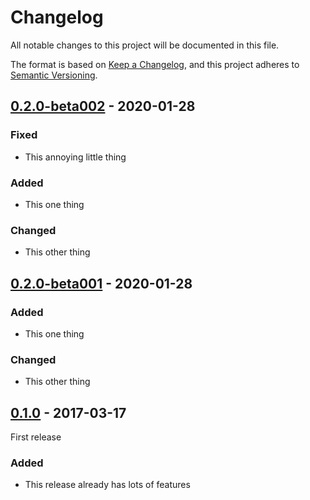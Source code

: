 # Changelog

All notable changes to this project will be documented in this file.

The format is based on [Keep a Changelog](https://keepachangelog.com/en/1.0.0/),
and this project adheres to [Semantic Versioning](https://semver.org/spec/v2.0.0.html).

## [0.2.0-beta002] - 2020-01-28

### Fixed
- This annoying little thing

### Added
- This one thing

### Changed
- This other thing

## [0.2.0-beta001] - 2020-01-28

### Added
- This one thing

### Changed
- This other thing

## [0.1.0] - 2017-03-17

First release

### Added
- This release already has lots of features

[0.1.0]: https://github.com/user/MyCoolNewLib.git/releases/tag/v0.1.0
[0.2.0-beta001]: https://github.com/TheAngryByrd/miniscaffold-docs-test-3/compare/v0.1.0...v0.2.0-beta001
[0.2.0-beta002]: https://github.com/TheAngryByrd/miniscaffold-docs-test-3/compare/v0.1.0...v0.2.0-beta002
